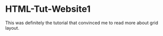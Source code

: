 # HTML-Tut-Website1

This was definitely the tutorial that convinced me to read more about grid layout.

